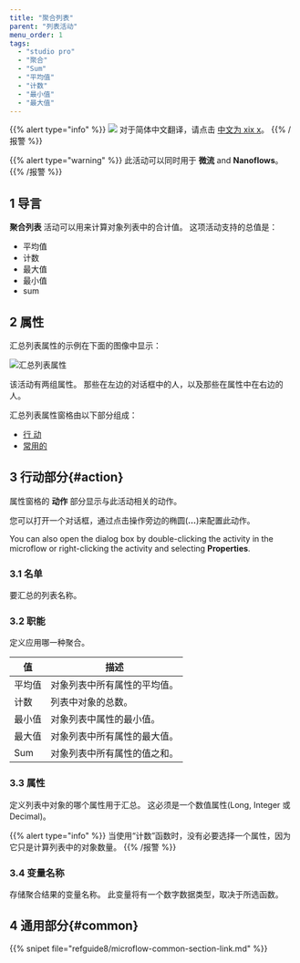 ```yaml
---
title: "聚合列表"
parent: "列表活动"
menu_order: 1
tags:
  - "studio pro"
  - "聚合"
  - "Sum"
  - "平均值"
  - "计数"
  - "最小值"
  - "最大值"
---
```


{{% alert type="info" %}}
<img src="attachments/chinese-translation/china.png" style="display: inline-block; margin: 0" /> 对于简体中文翻译，请点击 [中文为 xix x](https://cdn.mendix.tencent-cloud.com/documentation/refguide8/aggregate-list.pdf)。
{{% /报警 %}}

{{% alert type="warning" %}}
此活动可以同时用于 **微流** and **Nanoflows**。
{{% /报警 %}}

## 1 导言

**聚合列表** 活动可以用来计算对象列表中的合计值。 这项活动支持的总值是：

* 平均值
* 计数
* 最大值
* 最小值
* sum

## 2 属性

汇总列表属性的示例在下面的图像中显示：

![汇总列表属性](attachments/list-activities/aggregate-list-properties.png)

该活动有两组属性。 那些在左边的对话框中的人，以及那些在属性中在右边的人。

汇总列表属性窗格由以下部分组成：

* [行 动](#action)
* [常用的](#common)

## 3 行动部分{#action}

属性窗格的 **动作** 部分显示与此活动相关的动作。

您可以打开一个对话框，通过点击操作旁边的椭圆(**…**)来配置此动作。

You can also open the dialog box by double-clicking the activity in the microflow or right-clicking the activity and selecting **Properties**.

### 3.1 名单

要汇总的列表名称。

### 3.2 职能

定义应用哪一种聚合。

| 值   | 描述             |
| --- | -------------- |
| 平均值 | 对象列表中所有属性的平均值。 |
| 计数  | 列表中对象的总数。      |
| 最小值 | 对象列表中属性的最小值。   |
| 最大值 | 对象列表中所有属性的最大值。 |
| Sum | 对象列表中所有属性的值之和。 |

### 3.3 属性

定义列表中对象的哪个属性用于汇总。 这必须是一个数值属性(Long, Integer 或 Decimal)。

{{% alert type="info" %}}
当使用“计数”函数时，没有必要选择一个属性，因为它只是计算列表中的对象数量。
{{% /报警 %}}

### 3.4 变量名称

存储聚合结果的变量名称。 此变量将有一个数字数据类型，取决于所选函数。

## 4 通用部分{#common}

{{% snipet file="refguide8/microflow-common-section-link.md" %}}
